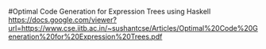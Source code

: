 #Optimal Code Generation for Expression Trees using Haskell
https://docs.google.com/viewer?url=https://www.cse.iitb.ac.in/~sushantcse/Articles/Optimal%20Code%20Generation%20for%20Expression%20Trees.pdf
